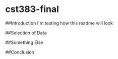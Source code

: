 # cst383-final

##Introduction 
I'm testing how this readme will look

##Selection of Data

##Something Else

##Conclusion